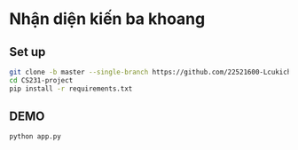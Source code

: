 # Nhận diện kiến ba khoang
## Set up
```bash
git clone -b master --single-branch https://github.com/22521600-Lcukichi/CS231-project.git
cd CS231-project
pip install -r requirements.txt
```
## DEMO
```DEMO
python app.py
```
